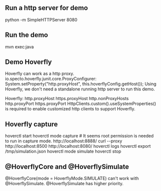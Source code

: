 ## Run a http server for demo
python -m SimpleHTTPServer 8080

## Run the demo
mvn exec:java

## Demo Hoverfly
Hoverfly can work as a http proxy.
io.specto.hoverfly.junit.core.ProxyConfigurer: System.setProperty("http.proxyHost", this.hoverflyConfig.getHost());
Using Hoverfly, we don't need a standalone running http server to run this demo.

Hoverfly: http.proxyHost https.proxyHost http.nonProxyHosts http.proxyPort https.proxyPort
HttpClients.custom().useSystemProperties() is required to enable customized http clients to support Hoverfly.

## Hoverfly capture
hoverctl start
hoverctl mode capture # It seems root permission is needed to run in capture mode.
http://localhost:8888/
curl --proxy http://localhost:8500 http://localhost:8080/
hoverctl logs
hoverctl export /tmp/simulation.json
hoverctl mode simulate
hoverctl stop

## @HoverflyCore and @HoverflySimulate
@HoverflyCore(mode = HoverflyMode.SIMULATE) can't work with @HoverflySimulate.
@HoverflySimulate has higher priority.
